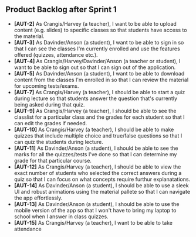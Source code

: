 ## Product Backlog after Sprint 1
- **[AUT-2]** As Crangis/Harvey (a teacher), I want to be able to upload content (e.g. slides) to specific classes so that students have access to the material.
- **[AUT-3]** As Davinder/Anson (a student), I want to be able to sign in so that I can see the classes I'm currently enrolled and use the features offered (quizzes, attendance etc.).
- **[AUT-4]** As Crangis/Harvey/Davinder/Anson (a teacher or student), I want to be able to sign out so that I can sign out of the application.
- **[AUT-5]** As Davinder/Anson (a student), I want to be able to download content from the classes I'm enrolled in so that I can review the material for upcoming tests/exams.
- **[AUT-7]** As Crangis/Harvey (a teacher), I should be able to start a quiz during lecture so that students answer the question that's currently being asked during that quiz.
- **[AUT-9]** As Crangis/Harvey (a teacher), I should be able to see the classlist for a particular class and the grades for each student so that I can edit the grades if needed.
- **[AUT-10]** As Crangis/Harvey (a teacher), I should be able to make quizzes that include multiple choice and true/false questions so that I can quiz the students during lecture.
- **[AUT-11]** As Davinder/Anson (a student), I should be able to see the marks for all the quizzes/tests I've done so that I can determine my grade for that particular course.
- **[AUT-12]** As Crangis/Harvey (a teacher), I should be able to view the exact number of students who selected the correct answers during a quiz so that I can focus on what concepts require furthur explanatations.
- **[AUT-14]** As Davinder/Anson (a student), I should be able to use a sleek UI and robust animations using the material pallete so that I can navigate the app effortlessly.
- **[AUT-13]** As Davinder/Anson (a student), I should be able to use the mobile version of the app so that I won't have to bring my laptop to school when I answer in class quizzes.
- **[AUT-15]** As Crangis/Harvey (a teacher), I want to be able to take attendance

